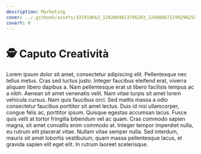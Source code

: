 ```yaml
---
description: Marketing
cover: ../.gitbook/assets/332910662_1202004013786203_2248806711992962588_n.jpg
coverY: 0
---
```


# 🕵 Caputo Creatività

Lorem ipsum dolor sit amet, consectetur adipiscing elit. Pellentesque nec tellus metus. Cras sed luctus justo. Integer faucibus eleifend erat, viverra aliquam libero dapibus a. Nam pellentesque erat ut libero facilisis tempus ac a nibh. Aenean sit amet venenatis velit. Nam vitae turpis sit amet lorem vehicula cursus. Nam quis faucibus orci. Sed mattis massa a odio consectetur faucibus porttitor sit amet lectus. Duis id nisi ullamcorper, congue felis ac, porttitor ipsum. Quisque egestas accumsan lacus. Fusce quis velit at tortor fringilla bibendum vel ac quam. Cras commodo sapien magna, sit amet convallis enim commodo at. Integer tempor imperdiet nulla, eu rutrum elit placerat vitae. Nullam vitae semper nulla. Sed interdum, mauris sit amet lobortis vestibulum, quam massa pellentesque lacus, et gravida sapien elit eget elit. In rutrum laoreet scelerisque.
